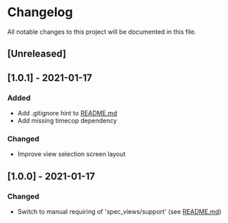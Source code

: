 # Changelog
All notable changes to this project will be documented in this file.

## [Unreleased]

## [1.0.1] - 2021-01-17
### Added
- Add .gitignore hint to [README.md](./README.md#installation)
- Add missing timecop dependency

### Changed
- Improve view selection screen layout

## [1.0.0] - 2021-01-17
### Changed
- Switch to manual requiring of 'spec_views/support' (see [README.md](./README.md#installation))
